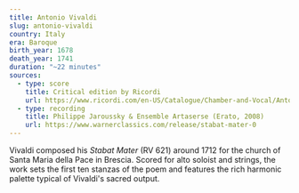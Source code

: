 ```yaml
---
title: Antonio Vivaldi
slug: antonio-vivaldi
country: Italy
era: Baroque
birth_year: 1678
death_year: 1741
duration: "~22 minutes"
sources:
  - type: score
    title: Critical edition by Ricordi
    url: https://www.ricordi.com/en-US/Catalogue/Chamber-and-Vocal/Antonio-Vivaldi/Stabat-Mater.aspx
  - type: recording
    title: Philippe Jaroussky & Ensemble Artaserse (Erato, 2008)
    url: https://www.warnerclassics.com/release/stabat-mater-0
---
```

Vivaldi composed his *Stabat Mater* (RV 621) around 1712 for the church of Santa Maria della Pace in Brescia. Scored for alto soloist and strings, the work sets the first ten stanzas of the poem and features the rich harmonic palette typical of Vivaldi's sacred output.
